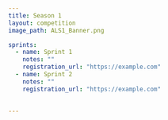 ```yaml
---
title: Season 1
layout: competition
image_path: ALS1_Banner.png

sprints:
  - name: Sprint 1
    notes: ""
    registration_url: "https://example.com"
  - name: Sprint 2
    notes: ""
    registration_url: "https://example.com"
     
  
---
```

